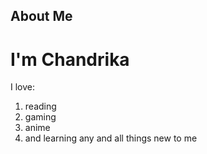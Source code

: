 ## About Me
# I'm Chandrika
I love:
1. reading
2. gaming
3. anime
4. and learning any and all things new to me
